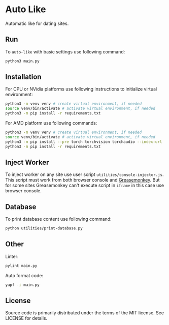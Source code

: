# Auto Like

Automatic like for dating sites.

## Run

To `auto-like` with basic settings use following command:

```bash
python3 main.py
```

## Installation

For CPU or NVidia platforms use following instructions to initialize virtual environment:

```bash
python3 -m venv venv # create virtual environment, if needed
source venv/bin/activate # activate virtual environment, if needed
python3 -m pip install -r requirements.txt
```

For AMD platform use following commands:

```bash
python3 -m venv venv # create virtual environment, if needed
source venv/bin/activate # activate virtual environment, if needed
python3 -m pip install --pre torch torchvision torchaudio --index-url 'https://download.pytorch.org/whl/nightly/rocm5.7/'
python3 -m pip install -r requirements.txt
```

## Inject Worker

To inject worker on any site use user script `utilities/console-injector.js`.
This script must work from both browser console and
[Greasemonkey](https://www.greasespot.net/). But for some sites Greasemonkey
can't execute script in `iframe` in this case use browser console.

## Database

To print database content use following command:

```sh
python utilities/print-database.py
```

## Other

Linter:

```sh
pylint main.py
```

Auto format code:

```sh
yapf -i main.py
```

## License

Source code is primarily distributed under the terms of the MIT license. See LICENSE for details.
